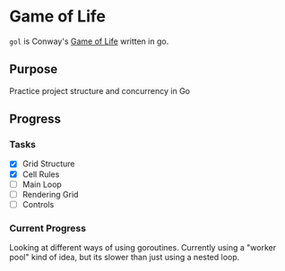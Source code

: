 # Game of Life
`gol` is Conway's [Game of Life](https://en.wikipedia.org/wiki/Conway%27s_Game_of_Life) written in go.

## Purpose
Practice project structure and concurrency in Go

## Progress

### Tasks
- [x] Grid Structure
- [x] Cell Rules
- [ ] Main Loop
- [ ] Rendering Grid
- [ ] Controls

### Current Progress
Looking at different ways of using goroutines. Currently using a "worker pool" kind of idea, but its slower than just using a nested loop. 
